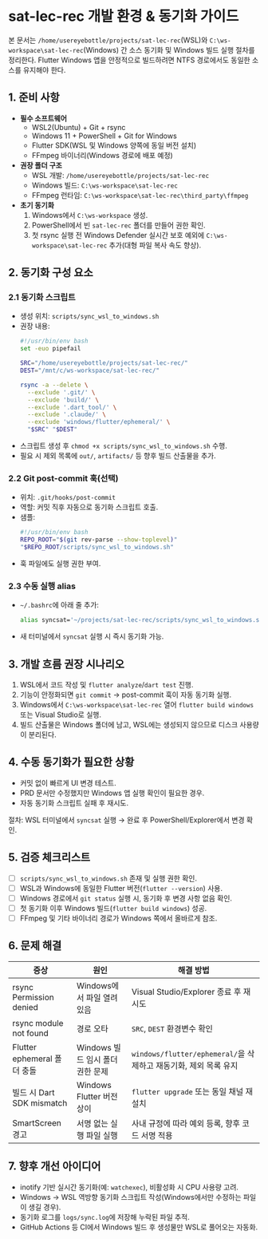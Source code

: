 # sat-lec-rec 개발 환경 & 동기화 가이드

본 문서는 `/home/usereyebottle/projects/sat-lec-rec`(WSL)와 `C:\ws-workspace\sat-lec-rec`(Windows) 간 소스 동기화 및 Windows 빌드 실행 절차를 정리한다. Flutter Windows 앱을 안정적으로 빌드하려면 NTFS 경로에서도 동일한 소스를 유지해야 한다.

## 1. 준비 사항

- **필수 소프트웨어**
  - WSL2(Ubuntu) + Git + rsync
  - Windows 11 + PowerShell + Git for Windows
  - Flutter SDK(WSL 및 Windows 양쪽에 동일 버전 설치)
  - FFmpeg 바이너리(Windows 경로에 배포 예정)
- **권장 폴더 구조**
  - WSL 개발: `/home/usereyebottle/projects/sat-lec-rec`
  - Windows 빌드: `C:\ws-workspace\sat-lec-rec`
  - FFmpeg 런타임: `C:\ws-workspace\sat-lec-rec\third_party\ffmpeg`
- **초기 동기화**
  1. Windows에서 `C:\ws-workspace` 생성.
  2. PowerShell에서 빈 `sat-lec-rec` 폴더를 만들어 권한 확인.
  3. 첫 rsync 실행 전 Windows Defender 실시간 보호 예외에 `C:\ws-workspace\sat-lec-rec` 추가(대형 파일 복사 속도 향상).

## 2. 동기화 구성 요소

### 2.1 동기화 스크립트

- 생성 위치: `scripts/sync_wsl_to_windows.sh`
- 권장 내용:
  ```bash
  #!/usr/bin/env bash
  set -euo pipefail

  SRC="/home/usereyebottle/projects/sat-lec-rec/"
  DEST="/mnt/c/ws-workspace/sat-lec-rec/"

  rsync -a --delete \
    --exclude '.git/' \
    --exclude 'build/' \
    --exclude '.dart_tool/' \
    --exclude '.claude/' \
    --exclude 'windows/flutter/ephemeral/' \
    "$SRC" "$DEST"
  ```
- 스크립트 생성 후 `chmod +x scripts/sync_wsl_to_windows.sh` 수행.
- 필요 시 제외 목록에 `out/`, `artifacts/` 등 향후 빌드 산출물을 추가.

### 2.2 Git post-commit 훅(선택)

- 위치: `.git/hooks/post-commit`
- 역할: 커밋 직후 자동으로 동기화 스크립트 호출.
- 샘플:
  ```bash
  #!/usr/bin/env bash
  REPO_ROOT="$(git rev-parse --show-toplevel)"
  "$REPO_ROOT/scripts/sync_wsl_to_windows.sh"
  ```
- 훅 파일에도 실행 권한 부여.

### 2.3 수동 실행 alias

- `~/.bashrc`에 아래 줄 추가:
  ```bash
  alias syncsat='~/projects/sat-lec-rec/scripts/sync_wsl_to_windows.sh'
  ```
- 새 터미널에서 `syncsat` 실행 시 즉시 동기화 가능.

## 3. 개발 흐름 권장 시나리오

1. WSL에서 코드 작성 및 `flutter analyze`/`dart test` 진행.
2. 기능이 안정화되면 `git commit` → post-commit 훅이 자동 동기화 실행.
3. Windows에서 `C:\ws-workspace\sat-lec-rec` 열어 `flutter build windows` 또는 Visual Studio로 실행.
4. 빌드 산출물은 Windows 폴더에 남고, WSL에는 생성되지 않으므로 디스크 사용량이 분리된다.

## 4. 수동 동기화가 필요한 상황

- 커밋 없이 빠르게 UI 변경 테스트.
- PRD 문서만 수정했지만 Windows 앱 실행 확인이 필요한 경우.
- 자동 동기화 스크립트 실패 후 재시도.

절차: WSL 터미널에서 `syncsat` 실행 → 완료 후 PowerShell/Explorer에서 변경 확인.

## 5. 검증 체크리스트

- [ ] `scripts/sync_wsl_to_windows.sh` 존재 및 실행 권한 확인.
- [ ] WSL과 Windows에 동일한 Flutter 버전(`flutter --version`) 사용.
- [ ] Windows 경로에서 `git status` 실행 시, 동기화 후 변경 사항 없음 확인.
- [ ] 첫 동기화 이후 Windows 빌드(`flutter build windows`) 성공.
- [ ] FFmpeg 및 기타 바이너리 경로가 Windows 쪽에서 올바르게 참조.

## 6. 문제 해결

| 증상 | 원인 | 해결 방법 |
|------|------|-----------|
| rsync Permission denied | Windows에서 파일 열려 있음 | Visual Studio/Explorer 종료 후 재시도 |
| rsync module not found | 경로 오타 | `SRC`, `DEST` 환경변수 확인 |
| Flutter ephemeral 폴더 충돌 | Windows 빌드 임시 폴더 권한 문제 | `windows/flutter/ephemeral/`을 삭제하고 재동기화, 제외 목록 유지 |
| 빌드 시 Dart SDK mismatch | Windows Flutter 버전 상이 | `flutter upgrade` 또는 동일 채널 재설치 |
| SmartScreen 경고 | 서명 없는 실행 파일 실행 | 사내 규정에 따라 예외 등록, 향후 코드 서명 적용 |

## 7. 향후 개선 아이디어

- inotify 기반 실시간 동기화(예: `watchexec`), 비활성화 시 CPU 사용량 고려.
- Windows → WSL 역방향 동기화 스크립트 작성(Windows에서만 수정하는 파일이 생길 경우).
- 동기화 로그를 `logs/sync.log`에 저장해 누락된 파일 추적.
- GitHub Actions 등 CI에서 Windows 빌드 후 생성물만 WSL로 풀어오는 자동화.

